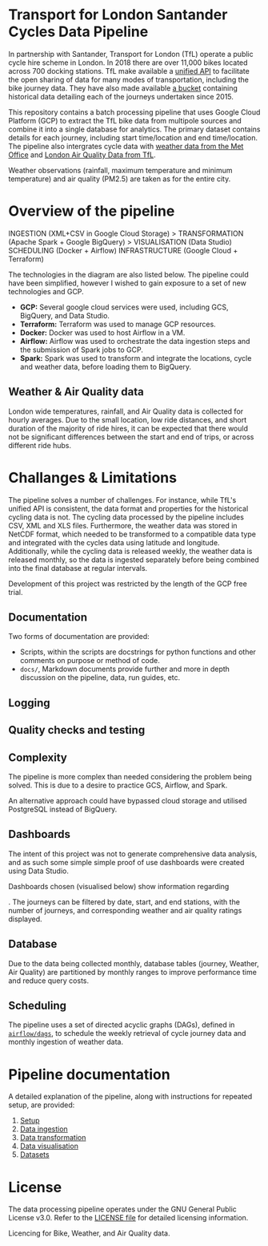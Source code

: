 Transport for London Santander Cycles Data Pipeline
===================================================
In partnership with Santander, Transport for London (TfL) operate a public cycle hire scheme in London. In 2018 there are over 11,000 bikes located across 700 docking stations. TfL make available a [unified API](https://tfl.gov.uk/info-for/open-data-users/unified-api) to facilitate the open sharing of data for many modes of transportation, including the bike journey data. They have also made available [a bucket](https://cycling.data.tfl.gov.uk/) containing historical data detailing each of the journeys undertaken since 2015.

This repository contains a batch processing pipeline that uses Google Cloud Platform (GCP) to extract the TfL bike data from multipole sources and combine it into a single database for analytics.
The primary dataset contains details for each journey, including start time/location and end time/location. 
The pipeline also intergrates cycle data with [weather data from the Met Office](https://catalogue.ceda.ac.uk/uuid/4dc8450d889a491ebb20e724debe2dfb) and [London Air Quality Data from TfL](https://www.londonair.org.uk/LondonAir/API/).

Weather observations (rainfall, maximum temperature and minimum temperature) and air quality (PM2.5) are taken as for the entire city.

# Overview of the pipeline

INGESTION (XML+CSV in Google Cloud Storage) > TRANSFORMATION (Apache Spark + Google BigQuery) > VISUALISATION (Data Studio)
SCHEDULING (Docker + Airflow)
INFRASTRUCTURE (Google Cloud + Terraform)

The technologies in the diagram are also listed below. The pipeline could have been simplified, however I wished to gain exposure to a set of new technologies and GCP.
- __GCP:__ Several google cloud services were used, including GCS, BigQuery, and Data Studio. 
- __Terraform:__ Terraform was used to manage GCP resources.
- __Docker:__ Docker was used to host Airflow in a VM. 
- __Airflow:__ Airflow was used to orchestrate the data ingestion steps and the submission of Spark jobs to GCP.
- __Spark:__ Spark was used to transform and integrate the locations, cycle and weather data, before loading them to BigQuery.

## Weather & Air Quality data

London wide temperatures, rainfall, and Air Quality data is collected for hourly averages. Due to the small location, low ride distances, and short duration of the majority of ride hires, it can be expected that there would not be significant differences between the start and end of trips, or across different ride hubs.

# Challanges & Limitations

The pipeline solves a number of challenges. For instance, while TfL's unified API is consistent, the data format and properties for the historical cycling data is not. The cycling data processed by the pipeline includes CSV, XML and XLS files. Furthermore, the weather data was stored in NetCDF format, which needed to be transformed to a compatible data type and integrated with the cycles data using latitude and longitude. Additionally, while the cycling data is released weekly, the weather data is released monthly, so the data is ingested separately before being combined into the final database at regular intervals.

Development of this project was restricted by the length of the GCP free trial.

## Documentation

Two forms of documentation are provided:
- Scripts, within the scripts are docstrings for python functions and other comments on purpose or method of code. 
- `docs/`, Markdown documents provide further and more in depth discussion on the pipeline, data, run guides, etc.

## Logging


## Quality checks and testing


## Complexity

The pipeline is more complex than needed considering the problem being solved. This is due to a desire to practice GCS, Airflow, and Spark.

An alternative approach could have bypassed cloud storage and utilised PostgreSQL instead of BigQuery.

## Dashboards

The intent of this project was not to generate comprehensive data analysis, and as such some simple simple proof of use dashboards were created using Data Studio.

Dashboards chosen (visualised below) show information regarding

. 
The journeys can be filtered by date, start, and end stations, with the number of journeys, and corresponding weather and air quality ratings displayed.

## Database

Due to the data being collected monthly, database tables (journey, Weather, Air Quality) are partitioned by monthly ranges to improve performance time and reduce query costs.

## Scheduling

The pipeline uses a set of directed acyclic graphs (DAGs), defined in [`airflow/dags`](airflow/dags/), to schedule the weekly retrieval of cycle journey data and monthly ingestion of weather data. 

# Pipeline documentation

A detailed explanation of the pipeline, along with instructions for repeated setup, are provided:

1. [Setup]()
2. [Data ingestion]()
3. [Data transformation]()
4. [Data visualisation]()
5. [Datasets]()

# License

The data processing pipeline operates under the GNU General Public License v3.0. Refer to the [LICENSE file](LICENSE) for detailed licensing information.

Licencing for Bike, Weather, and Air Quality data.